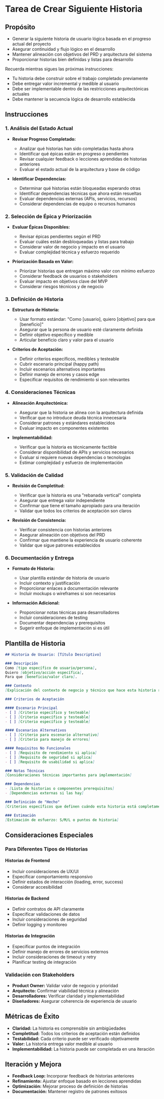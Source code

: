 # Tarea de Crear Siguiente Historia

## Propósito

- Generar la siguiente historia de usuario lógica basada en el progreso actual del proyecto
- Asegurar continuidad y flujo lógico en el desarrollo
- Mantener alineación con objetivos del PRD y arquitectura del sistema
- Proporcionar historias bien definidas y listas para desarrollo

Recuerda mientras sigues las próximas instrucciones:

- Tu historia debe construir sobre el trabajo completado previamente
- Debe entregar valor incremental y medible al usuario
- Debe ser implementable dentro de las restricciones arquitectónicas actuales
- Debe mantener la secuencia lógica de desarrollo establecida

## Instrucciones

### 1. Análisis del Estado Actual

- **Revisar Progreso Completado:**
  - Analizar qué historias han sido completadas hasta ahora
  - Identificar qué épicas están en progreso o pendientes
  - Revisar cualquier feedback o lecciones aprendidas de historias anteriores
  - Evaluar el estado actual de la arquitectura y base de código

- **Identificar Dependencias:**
  - Determinar qué historias están bloqueadas esperando otras
  - Identificar dependencias técnicas que ahora están resueltas
  - Evaluar dependencias externas (APIs, servicios, recursos)
  - Considerar dependencias de equipo o recursos humanos

### 2. Selección de Épica y Priorización

- **Evaluar Épicas Disponibles:**
  - Revisar épicas pendientes según el PRD
  - Evaluar cuáles están desbloqueadas y listas para trabajo
  - Considerar valor de negocio y impacto en el usuario
  - Evaluar complejidad técnica y esfuerzo requerido

- **Priorización Basada en Valor:**
  - Priorizar historias que entregan máximo valor con mínimo esfuerzo
  - Considerar feedback de usuarios o stakeholders
  - Evaluar impacto en objetivos clave del MVP
  - Considerar riesgos técnicos y de negocio

### 3. Definición de Historia

- **Estructura de Historia:**
  - Usar formato estándar: "Como [usuario], quiero [objetivo] para que [beneficio]"
  - Asegurar que la persona de usuario esté claramente definida
  - Definir objetivo específico y medible
  - Articular beneficio claro y valor para el usuario

- **Criterios de Aceptación:**
  - Definir criterios específicos, medibles y testeable
  - Cubrir escenario principal (happy path)
  - Incluir escenarios alternativos importantes
  - Definir manejo de errores y casos edge
  - Especificar requisitos de rendimiento si son relevantes

### 4. Consideraciones Técnicas

- **Alineación Arquitectónica:**
  - Asegurar que la historia se alinea con la arquitectura definida
  - Verificar que no introduce deuda técnica innecesaria
  - Considerar patrones y estándares establecidos
  - Evaluar impacto en componentes existentes

- **Implementabilidad:**
  - Verificar que la historia es técnicamente factible
  - Considerar disponibilidad de APIs y servicios necesarios
  - Evaluar si requiere nuevas dependencias o tecnologías
  - Estimar complejidad y esfuerzo de implementación

### 5. Validación de Calidad

- **Revisión de Completitud:**
  - Verificar que la historia es una "rebanada vertical" completa
  - Asegurar que entrega valor independiente
  - Confirmar que tiene el tamaño apropiado para una iteración
  - Validar que todos los criterios de aceptación son claros

- **Revisión de Consistencia:**
  - Verificar consistencia con historias anteriores
  - Asegurar alineación con objetivos del PRD
  - Confirmar que mantiene la experiencia de usuario coherente
  - Validar que sigue patrones establecidos

### 6. Documentación y Entrega

- **Formato de Historia:**
  - Usar plantilla estándar de historia de usuario
  - Incluir contexto y justificación
  - Proporcionar enlaces a documentación relevante
  - Incluir mockups o wireframes si son necesarios

- **Información Adicional:**
  - Proporcionar notas técnicas para desarrolladores
  - Incluir consideraciones de testing
  - Documentar dependencias y prerequisitos
  - Sugerir enfoque de implementación si es útil

## Plantilla de Historia

```markdown
## Historia de Usuario: [Título Descriptivo]

### Descripción
Como [tipo específico de usuario/persona],
Quiero [objetivo/acción específica],
Para que [beneficio/valor claro].

### Contexto
[Explicación del contexto de negocio y técnico que hace esta historia relevante ahora]

### Criterios de Aceptación

#### Escenario Principal
- [ ] [Criterio específico y testeable]
- [ ] [Criterio específico y testeable]
- [ ] [Criterio específico y testeable]

#### Escenarios Alternativos
- [ ] [Criterio para escenario alternativo]
- [ ] [Criterio para manejo de errores]

#### Requisitos No Funcionales
- [ ] [Requisito de rendimiento si aplica]
- [ ] [Requisito de seguridad si aplica]
- [ ] [Requisito de usabilidad si aplica]

### Notas Técnicas
[Consideraciones técnicas importantes para implementación]

### Dependencias
- [Lista de historias o componentes prerequisitos]
- [Dependencias externas si las hay]

### Definición de "Hecho"
[Criterios específicos que definen cuándo esta historia está completamente terminada]

### Estimación
[Estimación de esfuerzo: S/M/L o puntos de historia]
```

## Consideraciones Especiales

### Para Diferentes Tipos de Historias

#### Historias de Frontend
- Incluir consideraciones de UX/UI
- Especificar comportamiento responsivo
- Definir estados de interacción (loading, error, success)
- Considerar accesibilidad

#### Historias de Backend
- Definir contratos de API claramente
- Especificar validaciones de datos
- Incluir consideraciones de seguridad
- Definir logging y monitoreo

#### Historias de Integración
- Especificar puntos de integración
- Definir manejo de errores de servicios externos
- Incluir consideraciones de timeout y retry
- Planificar testing de integración

### Validación con Stakeholders

- **Product Owner:** Validar valor de negocio y prioridad
- **Arquitecto:** Confirmar viabilidad técnica y alineación
- **Desarrolladores:** Verificar claridad y implementabilidad
- **Diseñadores:** Asegurar coherencia de experiencia de usuario

## Métricas de Éxito

- **Claridad:** La historia es comprensible sin ambigüedades
- **Completitud:** Todos los criterios de aceptación están definidos
- **Testabilidad:** Cada criterio puede ser verificado objetivamente
- **Valor:** La historia entrega valor medible al usuario
- **Implementabilidad:** La historia puede ser completada en una iteración

## Iteración y Mejora

- **Feedback Loop:** Incorporar feedback de historias anteriores
- **Refinamiento:** Ajustar enfoque basado en lecciones aprendidas
- **Optimización:** Mejorar proceso de definición de historias
- **Documentación:** Mantener registro de patrones exitosos
